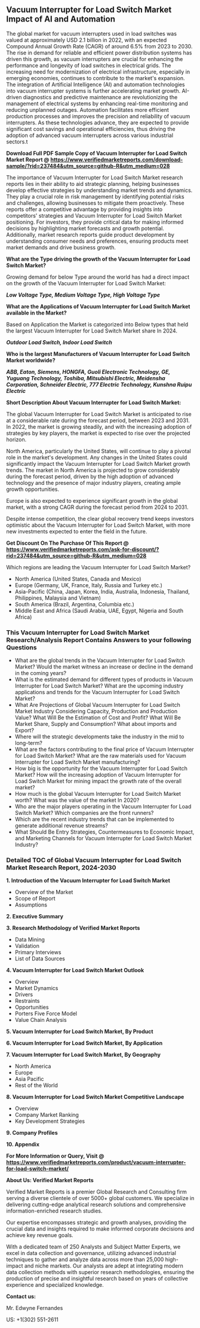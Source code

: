 <h2>Vacuum Interrupter for Load Switch Market Impact of AI and Automation</h2>The global market for vacuum interrupters used in load switches was valued at approximately USD 2.1 billion in 2022, with an expected Compound Annual Growth Rate (CAGR) of around 6.5% from 2023 to 2030. The rise in demand for reliable and efficient power distribution systems has driven this growth, as vacuum interrupters are crucial for enhancing the performance and longevity of load switches in electrical grids. The increasing need for modernization of electrical infrastructure, especially in emerging economies, continues to contribute to the market's expansion. The integration of Artificial Intelligence (AI) and automation technologies into vacuum interrupter systems is further accelerating market growth. AI-driven diagnostics and predictive maintenance are revolutionizing the management of electrical systems by enhancing real-time monitoring and reducing unplanned outages. Automation facilitates more efficient production processes and improves the precision and reliability of vacuum interrupters. As these technologies advance, they are expected to provide significant cost savings and operational efficiencies, thus driving the adoption of advanced vacuum interrupters across various industrial sectors.t</p><p id="" class=""><strong>Download Full PDF Sample Copy of Vacuum Interrupter for Load Switch Market Report @ <a href="https://www.verifiedmarketreports.com/download-sample/?rid=237484&utm_source=github-R&utm_medium=028" target="_blank">https://www.verifiedmarketreports.com/download-sample/?rid=237484&utm_source=github-R&utm_medium=028</a></strong></p><p>The importance of&nbsp;Vacuum Interrupter for Load Switch Market research reports lies in their ability to aid strategic planning, helping businesses develop effective strategies by understanding market trends and dynamics. They play a crucial role in risk management by identifying potential risks and challenges, allowing businesses to mitigate them proactively. These reports offer a competitive advantage by providing insights into competitors' strategies and Vacuum Interrupter for Load Switch Market positioning. For investors, they provide critical data for making informed decisions by highlighting market forecasts and growth potential. Additionally, market research reports guide product development by understanding consumer needs and preferences, ensuring products meet market demands and drive business growth.</p><p><strong>What are the&nbsp;Type driving the growth of the Vacuum Interrupter for Load Switch Market?</strong></p><p id="" class="">Growing demand for below Type around the world has had a direct impact on the growth of the Vacuum Interrupter for Load Switch Market:</p><em><strong>Low Voltage Type, Medium Voltage Type, High Voltage Type</strong></em></p><strong>What are the&nbsp;Applications&nbsp;of Vacuum Interrupter for Load Switch Market available in the Market?</strong></p><p id="" class="">Based on Application the Market is categorized into Below types that held the largest Vacuum Interrupter for Load Switch Market share In 2024.</p><em><strong>Outdoor Load Switch, Indoor Load Switch</strong></em></p><strong>Who is the largest Manufacturers of Vacuum Interrupter for Load Switch Market worldwide?</strong></p><p><em><strong>ABB, Eaton, Siemens, HONGFA, Guoli Electronic Technology, GE, Yuguang Technology, Toshiba, Mitsubishi Electric, Meidensha Corporation, Schneider Electric, 777 Electric Technology, Kunshna Ruipu Electric</strong></em></p><p id="" class=""><strong>Short Description About Vacuum Interrupter for Load Switch Market:</strong></p><p>The global Vacuum Interrupter for Load Switch Market is anticipated to rise at a considerable rate during the forecast period, between 2023 and 2031. In 2022, the market is growing steadily, and with the increasing adoption of strategies by key players, the market is expected to rise over the projected horizon.</p><p>North America, particularly the United States, will continue to play a pivotal role in the market's development. Any changes in the United States could significantly impact the Vacuum Interrupter for Load Switch Market growth trends. The market in North America is projected to grow considerably during the forecast period, driven by the high adoption of advanced technology and the presence of major industry players, creating ample growth opportunities.</p><p>Europe is also expected to experience significant growth in the global market, with a strong CAGR during the forecast period from 2024 to 2031.</p><p>Despite intense competition, the clear global recovery trend keeps investors optimistic about the Vacuum Interrupter for Load Switch Market, with more new investments expected to enter the field in the future.</p><p id="" class=""><strong>Get Discount On The Purchase Of This Report @ <a href="https://www.verifiedmarketreports.com/ask-for-discount/?rid=237484&utm_source=github-R&utm_medium=028" target="_blank">https://www.verifiedmarketreports.com/ask-for-discount/?rid=237484&utm_source=github-R&utm_medium=028</a></strong></p>Which regions are leading the Vacuum Interrupter for Load Switch Market?</p><ul><li>North America (United States, Canada and Mexico)</li><li>Europe (Germany, UK, France, Italy, Russia and Turkey etc.)</li><li>Asia-Pacific (China, Japan, Korea, India, Australia, Indonesia, Thailand, Philippines, Malaysia and Vietnam)</li><li>South America (Brazil, Argentina, Columbia etc.)</li><li>Middle East and Africa (Saudi Arabia, UAE, Egypt, Nigeria and South Africa)</li></ul><h3 id="" class="">This Vacuum Interrupter for Load Switch Market Research/Analysis Report Contains Answers to your following Questions</h3><ul><li>What are the global trends in the Vacuum Interrupter for Load Switch Market? Would the market witness an increase or decline in the demand in the coming years?</li><li>What is the estimated demand for different types of products in Vacuum Interrupter for Load Switch Market? What are the upcoming industry applications and trends for the Vacuum Interrupter for Load Switch Market?</li><li>What Are Projections of Global Vacuum Interrupter for Load Switch Market Industry Considering Capacity, Production and Production Value? What Will Be the Estimation of Cost and Profit? What Will Be Market Share, Supply and Consumption? What about imports and Export?</li><li>Where will the strategic developments take the industry in the mid to long-term?</li><li>What are the factors contributing to the final price of Vacuum Interrupter for Load Switch Market? What are the raw materials used for Vacuum Interrupter for Load Switch Market manufacturing?</li><li>How big is the opportunity for the Vacuum Interrupter for Load Switch Market? How will the increasing adoption of Vacuum Interrupter for Load Switch Market for mining impact the growth rate of the overall market?</li><li>How much is the global Vacuum Interrupter for Load Switch Market worth? What was the value of the market In 2020?</li><li>Who are the major players operating in the Vacuum Interrupter for Load Switch Market? Which companies are the front runners?</li><li>Which are the recent industry trends that can be implemented to generate additional revenue streams?</li><li>What Should Be Entry Strategies, Countermeasures to Economic Impact, and Marketing Channels for Vacuum Interrupter for Load Switch Market Industry?</li></ul><h3 id="" class="">Detailed TOC of Global Vacuum Interrupter for Load Switch Market Research Report, 2024-2030</h3><p id="" class=""><strong>1. Introduction of the Vacuum Interrupter for Load Switch Market</strong></p><ul><li>Overview of the Market</li><li>Scope of Report</li><li>Assumptions</li></ul><p id="" class=""><strong>2. Executive Summary</strong></p><p id="" class=""><strong>3. Research Methodology of Verified Market Reports</strong></p><ul><li>Data Mining</li><li>Validation</li><li>Primary Interviews</li><li>List of Data Sources</li></ul><p id="" class=""><strong>4. Vacuum Interrupter for Load Switch Market Outlook</strong></p><ul><li>Overview</li><li>Market Dynamics</li><li>Drivers</li><li>Restraints</li><li>Opportunities</li><li>Porters Five Force Model</li><li>Value Chain Analysis</li></ul><p id="" class=""><strong>5. Vacuum Interrupter for Load Switch Market, By Product</strong></p><p id="" class=""><strong>6. Vacuum Interrupter for Load Switch Market, By Application</strong></p><p id="" class=""><strong>7. Vacuum Interrupter for Load Switch Market, By Geography</strong></p><ul><li>North America</li><li>Europe</li><li>Asia Pacific</li><li>Rest of the World</li></ul><p id="" class=""><strong>8. Vacuum Interrupter for Load Switch Market Competitive Landscape</strong></p><ul><li>Overview</li><li>Company Market Ranking</li><li>Key Development Strategies</li></ul><p id="" class=""><strong>9. Company Profiles</strong></p><p id="" class=""><strong>10. Appendix</strong></p><p id="" class=""><strong>For More Information or Query, Visit @ <a href="https://www.verifiedmarketreports.com/product/vacuum-interrupter-for-load-switch-market/" target="_blank">https://www.verifiedmarketreports.com/product/vacuum-interrupter-for-load-switch-market/</a></strong></p><p id="" class=""><strong>About Us: Verified Market Reports</strong></p><p id="" class="">Verified Market Reports is a premier Global Research and Consulting firm serving a diverse clientele of over 5000+ global customers. We specialize in delivering cutting-edge analytical research solutions and comprehensive information-enriched research studies.</p><p id="" class="">Our expertise encompasses strategic and growth analyses, providing the crucial data and insights required to make informed corporate decisions and achieve key revenue goals.</p><p id="" class="">With a dedicated team of 250 Analysts and Subject Matter Experts, we excel in data collection and governance, utilizing advanced industrial techniques to gather and analyze data across more than 25,000 high-impact and niche markets. Our analysts are adept at integrating modern data collection methods with superior research methodologies, ensuring the production of precise and insightful research based on years of collective experience and specialized knowledge.</p><p id="" class=""><strong>Contact us:</strong></p><p id="" class="">Mr. Edwyne Fernandes</p><p id="" class="">US: +1(302) 551-2611</p>